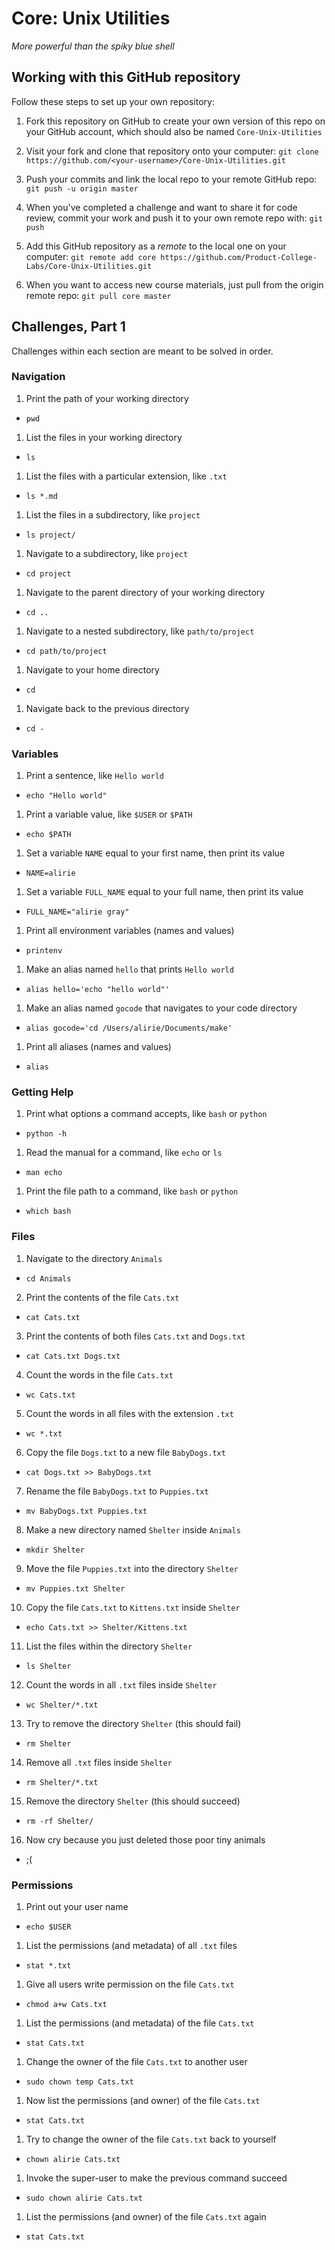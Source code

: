 # Core: Unix Utilities

_More powerful than the spiky blue shell_

## Working with this GitHub repository

Follow these steps to set up your own repository:

1. Fork this repository on GitHub to create your own version of this repo on your GitHub account, which should also be named `Core-Unix-Utilities`

1. Visit your fork and clone that repository onto your computer:
`git clone https://github.com/<your-username>/Core-Unix-Utilities.git`

1. Push your commits and link the local repo to your remote GitHub repo:
`git push -u origin master`

1. When you've completed a challenge and want to share it for code review, commit your work and push it to your own remote repo with:
`git push`

1. Add this GitHub repository as a _remote_ to the local one on your computer:
`git remote add core https://github.com/Product-College-Labs/Core-Unix-Utilities.git`

1. When you want to access new course materials, just pull from the origin remote repo:
`git pull core master`

## Challenges, Part 1

Challenges within each section are meant to be solved in order.

### Navigation

1.  Print the path of your working directory
  - `pwd`
1.  List the files in your working directory
  - `ls`
1.  List the files with a particular extension, like `.txt`
  - `ls *.md`
1.  List the files in a subdirectory, like `project`
  - `ls project/`
1.  Navigate to a subdirectory, like `project`
  - `cd project`
1.  Navigate to the parent directory of your working directory
  - `cd ..`
1.  Navigate to a nested subdirectory, like `path/to/project`
  - `cd path/to/project`
1.  Navigate to your home directory
  - `cd`
1.  Navigate back to the previous directory
  - `cd -`
### Variables

1.  Print a sentence, like `Hello world`
  - `echo "Hello world"`
1.  Print a variable value, like `$USER` or `$PATH`
  - `echo $PATH`
1.  Set a variable `NAME` equal to your first name, then print its value
  - `NAME=alirie`
1.  Set a variable `FULL_NAME` equal to your full name, then print its value
  - `FULL_NAME="alirie gray"`
1.  Print all environment variables (names and values)
  - `printenv`
1.  Make an alias named `hello` that prints `Hello world`
  - `alias hello='echo "hello world"'`
1.  Make an alias named `gocode` that navigates to your code directory
  - `alias gocode='cd /Users/alirie/Documents/make'`
1.  Print all aliases (names and values)
  - `alias`

### Getting Help

1.  Print what options a command accepts, like `bash` or `python`
  - `python -h`
1.  Read the manual for a command, like `echo` or `ls`
  - `man echo`
1.  Print the file path to a command, like `bash` or `python`
  - `which bash`

### Files

1.  Navigate to the directory `Animals`
  - `cd Animals`
2.  Print the contents of the file `Cats.txt`
  - `cat Cats.txt`
3.  Print the contents of both files `Cats.txt` and `Dogs.txt`
  - `cat Cats.txt Dogs.txt`
4.  Count the words in the file `Cats.txt`
  - `wc Cats.txt`
5.  Count the words in all files with the extension `.txt`
  - `wc *.txt`
6.  Copy the file `Dogs.txt` to a new file `BabyDogs.txt`
  - `cat Dogs.txt >> BabyDogs.txt`
7.  Rename the file `BabyDogs.txt` to `Puppies.txt`
  - `mv BabyDogs.txt Puppies.txt`
8.  Make a new directory named `Shelter` inside `Animals`
  - `mkdir Shelter`
9.  Move the file `Puppies.txt` into the directory `Shelter`
  - `mv Puppies.txt Shelter`
10.  Copy the file `Cats.txt` to `Kittens.txt` inside `Shelter`
  - `echo Cats.txt >> Shelter/Kittens.txt`
11.  List the files within the directory `Shelter`
  - `ls Shelter`
12.  Count the words in all `.txt` files inside `Shelter`
  - `wc Shelter/*.txt`
13.  Try to remove the directory `Shelter` (this should fail)
  - `rm Shelter`
14.  Remove all `.txt` files inside `Shelter`
  - `rm Shelter/*.txt`
15.  Remove the directory `Shelter` (this should succeed)
  - `rm -rf Shelter/`
16.  Now cry because you just deleted those poor tiny animals
  -  ;(

### Permissions

1.  Print out your user name
  - `echo $USER`
1.  List the permissions (and metadata) of all `.txt` files
  - `stat *.txt`
1.  Give all users write permission on the file `Cats.txt`
  - `chmod a+w Cats.txt`
1.  List the permissions (and metadata) of the file `Cats.txt`
  - `stat Cats.txt`
1.  Change the owner of the file `Cats.txt` to another user
  - `sudo chown temp Cats.txt`
1.  Now list the permissions (and owner) of the file `Cats.txt`
  - `stat Cats.txt`
1.  Try to change the owner of the file `Cats.txt` back to yourself
  - `chown alirie Cats.txt`
1.  Invoke the super-user to make the previous command succeed
  - `sudo chown alirie Cats.txt`
1.  List the permissions (and owner) of the file `Cats.txt` again
  - `stat Cats.txt`
